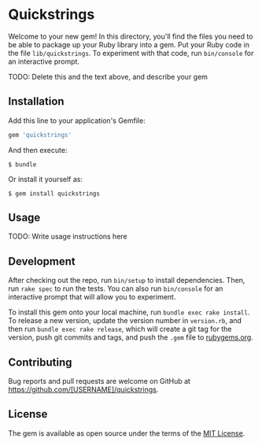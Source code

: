 # Quickstrings

Welcome to your new gem! In this directory, you'll find the files you need to be able to package up your Ruby library into a gem. Put your Ruby code in the file `lib/quickstrings`. To experiment with that code, run `bin/console` for an interactive prompt.

TODO: Delete this and the text above, and describe your gem

## Installation

Add this line to your application's Gemfile:

```ruby
gem 'quickstrings'
```

And then execute:

    $ bundle

Or install it yourself as:

    $ gem install quickstrings

## Usage

TODO: Write usage instructions here

## Development

After checking out the repo, run `bin/setup` to install dependencies. Then, run `rake spec` to run the tests. You can also run `bin/console` for an interactive prompt that will allow you to experiment.

To install this gem onto your local machine, run `bundle exec rake install`. To release a new version, update the version number in `version.rb`, and then run `bundle exec rake release`, which will create a git tag for the version, push git commits and tags, and push the `.gem` file to [rubygems.org](https://rubygems.org).

## Contributing

Bug reports and pull requests are welcome on GitHub at https://github.com/[USERNAME]/quickstrings.


## License

The gem is available as open source under the terms of the [MIT License](http://opensource.org/licenses/MIT).

